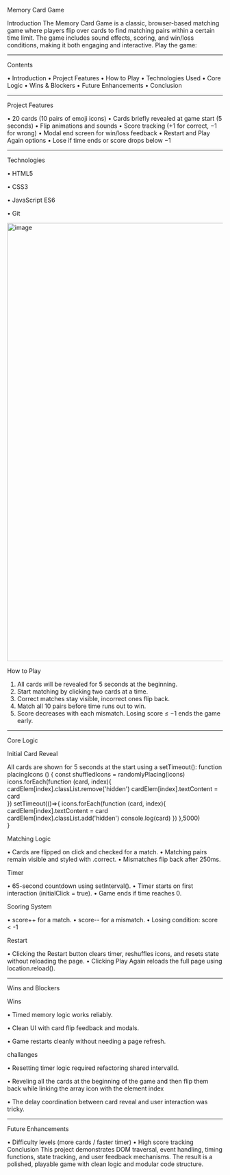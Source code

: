  Memory Card Game
 
Introduction
The Memory Card Game is a classic, browser-based matching game where players flip over cards to find matching pairs within a certain time limit. The game includes sound effects, scoring, and win/loss conditions, making it both engaging and interactive.
Play the game:

________________________________________
Contents

•	Introduction
•	Project Features
•	How to Play
•	Technologies Used
•	Core Logic
•	Wins & Blockers
•	Future Enhancements
•	Conclusion
________________________________________
Project Features

•	20 cards (10 pairs of emoji icons)
•	Cards briefly revealed at game start (5 seconds)
•	Flip animations and sounds
•	Score tracking (+1 for correct, −1 for wrong)
•	Modal end screen for win/loss feedback
•	Restart and Play Again options
•	Lose if time ends or score drops below −1
________________________________________
Technologies

•	HTML5

•	CSS3

•	JavaScript ES6

•	Git

<img width="1217" height="1021" alt="image" src="https://github.com/user-attachments/assets/b34881d9-1f00-465c-92cf-fcd616f34009" />

How to Play
1.	All cards will be revealed for 5 seconds at the beginning.
2.	Start matching by clicking two cards at a time.
3.	Correct matches stay visible, incorrect ones flip back.
4.	Match all 10 pairs before time runs out to win.
5.	Score decreases with each mismatch. Losing score ≤ −1 ends the game early.
________________________________________

 Core Logic
 
Initial Card Reveal

All cards are shown for 5 seconds at the start using a setTimeout():
function placingIcons () {
    const shuffledIcons = randomlyPlacing(icons)
             icons.forEach(function (card, index){
                cardElem[index].classList.remove('hidden')
                cardElem[index].textContent = card   
            })
    setTimeout(()=>{
         icons.forEach(function (card, index){
        cardElem[index].textContent = card   
        cardElem[index].classList.add('hidden')
        console.log(card) 
    })
},5000)    
}

Matching Logic

•	Cards are flipped on click and checked for a match.
•	Matching pairs remain visible and styled with .correct.
•	Mismatches flip back after 250ms.

Timer

•	65-second countdown using setInterval().
•	Timer starts on first interaction (initialClick = true).
•	Game ends if time reaches 0.

Scoring System

•	score++ for a match.
•	score-- for a mismatch.
•	Losing condition: score < -1

Restart

•	Clicking the Restart button clears timer, reshuffles icons, and resets state without reloading the page.
•	Clicking Play Again reloads the full page using location.reload().
________________________________________
Wins and Blockers

 Wins
 
•	Timed memory logic works reliably.

•	Clean UI with card flip feedback and modals.

•	Game restarts cleanly without needing a page refresh.


challanges

•	Resetting timer logic required refactoring shared intervalId.

•	Reveling all the cards at the beginning of the game and then flip them back while linking the array icon with the element index 

•	 The delay coordination between card reveal and user interaction was tricky.
________________________________________
 Future Enhancements
 
•	Difficulty levels (more cards / faster timer)
•	High score tracking
Conclusion
This project demonstrates DOM traversal, event handling, timing functions, state tracking, and user feedback mechanisms. The result is a polished, playable game with clean logic and modular code structure.


